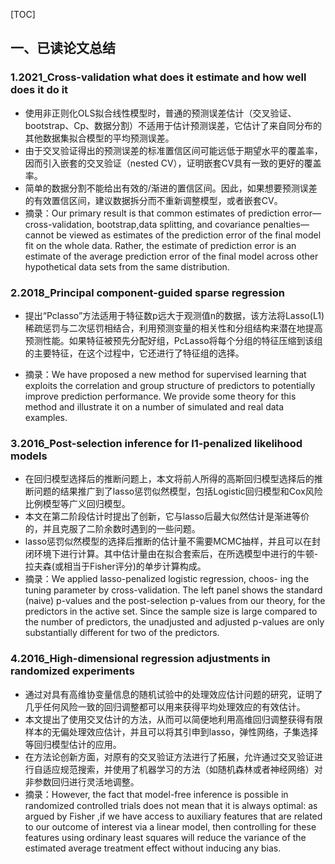 [TOC]

## 一、已读论文总结

### 1.2021_Cross-validation what does it estimate and how well does it do it

- 使用非正则化OLS拟合线性模型时，普通的预测误差估计（交叉验证、bootstrap、Cp、数据分割）不适用于估计预测误差，它估计了来自同分布的其他数据集拟合模型的平均预测误差。
- 由于交叉验证得出的预测误差的标准置信区间可能远低于期望水平的覆盖率，因而引入嵌套的交叉验证（nested CV），证明嵌套CV具有一致的更好的覆盖率。
- 简单的数据分割不能给出有效的/渐进的置信区间。因此，如果想要预测误差的有效置信区间，建议数据拆分而不重新调整模型，或者嵌套CV。
- 摘录：Our primary result is that common estimates of prediction error—cross-validation, bootstrap,data splitting, and covariance penalties—cannot be viewed as estimates of the prediction error of the final model fit on the whole data. Rather, the estimate of prediction error is an estimate of the average prediction error of the final model across other hypothetical data sets from the same distribution.

### 2.2018_Principal component-guided sparse regression

  - 提出“Pclasso”方法适用于特征数p远大于观测值n的数据，该方法将Lasso(L1)稀疏惩罚与二次惩罚相结合，利用预测变量的相关性和分组结构来潜在地提高预测性能。如果特征被预先分配好组，PcLasso将每个分组的特征压缩到该组的主要特征，在这个过程中，它还进行了特征组的选择。

  - 摘录：We have proposed a new method for supervised learning that exploits the correlation and group structure of predictors to potentially improve prediction performance. We provide some theory for this method and illustrate it on a number of simulated and real data examples.

    

### 3.2016_Post-selection inference for l1-penalized likelihood models

   - 在回归模型选择后的推断问题上，本文将前人所得的高斯回归模型选择后的推断问题的结果推广到了lasso惩罚似然模型，包括Logistic回归模型和Cox风险比例模型等广义回归模型。
   - 本文在第二阶段估计时提出了创新，它与lasso后最大似然估计是渐进等价的，并且克服了二阶余数时遇到的一些问题。
   - lasso惩罚似然模型的选择后推断的估计量不需要MCMC抽样，并且可以在封闭环境下进行计算。其中估计量由在拟合套索后，在所选模型中进行的牛顿-拉夫森(或相当于Fisher评分)的单步计算构成。
   - 摘录：We applied lasso-penalized logistic regression, choos-
     ing the tuning parameter by cross-validation. The left panel shows the standard (naive) p-values and the post-selection p-values from our theory, for the predictors in the active set. Since the sample size is large compared to the number of predictors, the unadjusted and adjusted p-values are only substantially different for two of the predictors.

### 4.2016_High-dimensional regression adjustments in randomized experiments

   - 通过对具有高维协变量信息的随机试验中的处理效应估计问题的研究，证明了几乎任何风险一致的回归调整都可以用来获得平均处理效应的有效估计。
   - 本文提出了使用交叉估计的方法，从而可以简便地利用高维回归调整获得有限样本的无偏处理效应估计，并且可以将其引申到lasso，弹性网络，子集选择等回归模型估计的应用。
   - 在方法论创新方面，对原有的交叉验证方法进行了拓展，允许通过交叉验证进行自适应规范搜索，并使用了机器学习的方法（如随机森林或者神经网络）对非参数回归进行灵活地调整。
   - 摘录：However, the fact that model-free inference is possible in randomized controlled trials does not mean that it is always optimal: as argued by Fisher ,if we have access to auxiliary features that are related to our outcome of interest via a linear model, then controlling for these features using ordinary least squares will reduce the variance of the estimated average treatment effect without inducing any bias.

